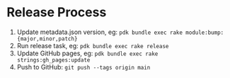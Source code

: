 # Release Process

1. Update metadata.json version, eg: `pdk bundle exec rake module:bump:{major,minor,patch}`
1. Run release task, eg: `pdk bundle exec rake release`
1. Update GitHub pages, eg: `pdk bundle exec rake strings:gh_pages:update`
1. Push to GitHub: `git push --tags origin main`
